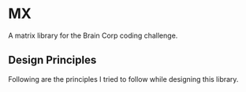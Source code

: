 # MX
A matrix library for the Brain Corp coding challenge.

## Design Principles

Following are the principles I tried to follow while designing this library.
